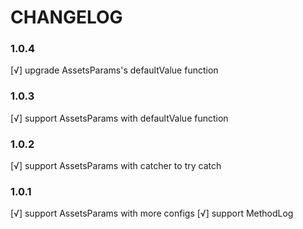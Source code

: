 # CHANGELOG

### 1.0.4
[√] upgrade AssetsParams's defaultValue function
### 1.0.3
[√] support AssetsParams with defaultValue function
### 1.0.2
[√] support AssetsParams with catcher to try catch

### 1.0.1
[√] support AssetsParams with more configs
[√] support MethodLog

